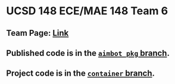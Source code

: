 # UCSD 148 ECE/MAE 148 Team 6

## Team Page: [Link](https://guitar.ucsd.edu/maeece148/index.php/2022WinterTeam6)

## Published code is in the [`aimbot_pkg` branch](https://github.com/aksharans/ucsd148team6/tree/aimbot_pkg).

## Project code is in the [`container` branch](https://github.com/aksharans/ucsd148team6/tree/container).
